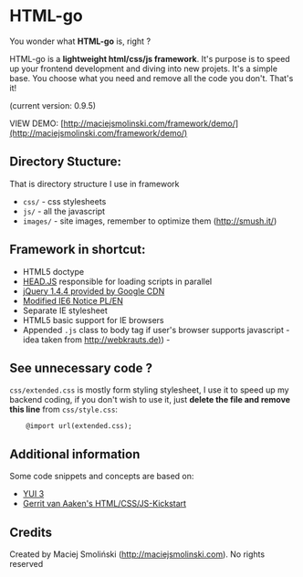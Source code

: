 # HTML-go

You wonder what **HTML-go** is, right ?
  
  
HTML-go is a **lightweight html/css/js framework**.
It's purpose is to speed up your frontend development and diving into new projets. 
It's a simple base. You choose what you need and remove all the code you don't. That's it!

(current version: 0.9.5)

VIEW DEMO: [http://maciejsmolinski.com/framework/demo/](http://maciejsmolinski.com/framework/demo/)

## Directory Stucture:

That is directory structure I use in framework

* `css/` - css stylesheets
* `js/` - all the javascript
* `images/` - site images, remember to optimize them (<http://smush.it/>)

## Framework in shortcut:

* HTML5 doctype
* [HEAD.JS](http://headjs.com) responsible for loading scripts in parallel
* [jQuery 1.4.4 provided by Google CDN](http://jquery.com/)
* [Modified IE6 Notice PL/EN](http://shapeshed.github.com/ie6-notice/)
* Separate IE stylesheet
* HTML5 basic support for IE browsers
* Appended `.js` class to body tag if user's browser supports javascript - idea taken from [http://webkrauts.de)](http://webkrauts.de/2008/12/14/sehr-sehr-schnelle-seiten-website-performance-best-practice-teil-2/)) - 

## See unnecessary code ?

`css/extended.css` is mostly form styling stylesheet, I use it to speed up my backend coding, if you don't wish to use it, just **delete the file and remove this line** from `css/style.css`:

		@import url(extended.css);

## Additional information

Some code snippets and concepts are based on:

* [YUI 3](http://developer.yahoo.com/yui/3/)
* [Gerrit van Aaken's HTML/CSS/JS-Kickstart](http://praegnanz.de/weblog/htmlcssjs-kickstart)

## Credits

Created by Maciej Smoliński (<http://maciejsmolinski.com>). No rights reserved